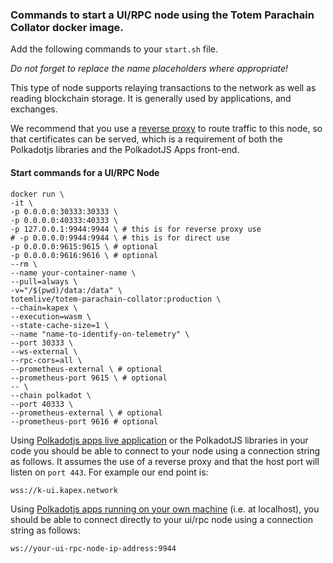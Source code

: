 ### Commands to start a UI/RPC node using the Totem Parachain Collator docker image.

Add the following commands to your `start.sh` file. 

_Do not forget to replace the name placeholders where appropriate!_

This type of node supports relaying transactions to the network as well as reading blockchain storage. It is generally used by applications, and exchanges. 

We recommend that you use a [reverse proxy](nodes-docs/howto-nginx-uirpcnodes) to route traffic to this node, so that certificates can be served, which is a requirement of both the Polkadotjs libraries and the PolkadotJS Apps front-end.

#### Start commands for a UI/RPC Node

```shell
docker run \
-it \
-p 0.0.0.0:30333:30333 \
-p 0.0.0.0:40333:40333 \
-p 127.0.0.1:9944:9944 \ # this is for reverse proxy use
# -p 0.0.0.0:9944:9944 \ # this is for direct use
-p 0.0.0.0:9615:9615 \ # optional
-p 0.0.0.0:9616:9616 \ # optional
--rm \
--name your-container-name \
--pull=always \
-v="/$(pwd)/data:/data" \
totemlive/totem-parachain-collator:production \
--chain=kapex \
--execution=wasm \
--state-cache-size=1 \
--name "name-to-identify-on-telemetry" \
--port 30333 \
--ws-external \
--rpc-cors=all \
--prometheus-external \ # optional
--prometheus-port 9615 \ # optional
-- \
--chain polkadot \
--port 40333 \
--prometheus-external \ # optional
--prometheus-port 9616 # optional
```

Using [Polkadotjs apps live application](https://polkadot.js.org/apps) or the PolkadotJS libraries in your code you should be able to connect to your node using a connection string as follows. It assumes the use of a reverse proxy and that the host port will listen on `port 443`. For example our end point is: 

    wss://k-ui.kapex.network

Using [Polkadotjs apps running on your own machine](https://github.com/polkadot-js/apps) (i.e. at localhost), you should be able to connect directly to your ui/rpc node using a connection string as follows:

    ws://your-ui-rpc-node-ip-address:9944